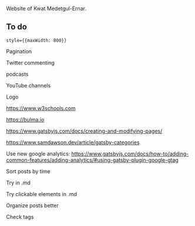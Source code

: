 Website of Kwat Medetgul-Ernar.

## To do

`style={{maxWidth: 800}}`

Pagination

Twitter commenting

podcasts

YouTube channels

Logo

https://www.w3schools.com

https://bulma.io

https://www.gatsbyjs.com/docs/creating-and-modifying-pages/

https://www.samdawson.dev/article/gatsby-categories

Use new google analytics: https://www.gatsbyjs.com/docs/how-to/adding-common-features/adding-analytics/#using-gatsby-plugin-google-gtag

Sort posts by time

Try <Terms></Terms> in .md

Try clickable elements in .md

Organize posts better

Check tags
